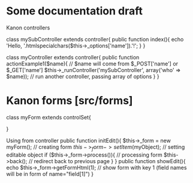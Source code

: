 Some documentation draft
===================

Kanon controllers

class mySubController extends controller{
  public function index(){
    echo 'Hello, '.htmlspecialchars($this->_options['name']).'!';
  }
}

class myController extends controller{
  public function actionExample1($name){ // $name will come from $_POST['name'] or $_GET['name']
    $this->_runController('mySubController', array('who' => $name)); // run another controller, passing array of options
  }
}


Kanon forms [src/forms]
===========
class myForm extends controlSet{
   
}


Using from controller
public function initEdit(){
  $this->_form = new myForm(); // creating form
  $this->_form->setItem($myObject); // setting editable object
  if ($this->_form->process()){ // processing form
  		$this->back(); // redirect back to previous page
  }
}
public function showEdit(){
  echo $this->_form->getFormHtml(1); // show form with key 1 (field names will be in form of name="field[1]")
}


